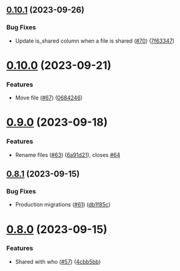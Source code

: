 ## [0.10.1](https://github.com/hawks-atlanta/metadata-scala/compare/v0.10.0...v0.10.1) (2023-09-26)

### Bug Fixes

- Update is_shared column when a file is shared ([#70](https://github.com/hawks-atlanta/metadata-scala/issues/70)) ([7f63347](https://github.com/hawks-atlanta/metadata-scala/commit/7f63347667d0095616e8d09641d264e888f44ffb))

# [0.10.0](https://github.com/hawks-atlanta/metadata-scala/compare/v0.9.0...v0.10.0) (2023-09-21)

### Features

- Move file ([#67](https://github.com/hawks-atlanta/metadata-scala/issues/67)) ([0684246](https://github.com/hawks-atlanta/metadata-scala/commit/06842463a6c24c2b38569991bfb8cb6c5caf15e6))

# [0.9.0](https://github.com/hawks-atlanta/metadata-scala/compare/v0.8.1...v0.9.0) (2023-09-18)

### Features

- Rename files ([#63](https://github.com/hawks-atlanta/metadata-scala/issues/63)) ([6a91d21](https://github.com/hawks-atlanta/metadata-scala/commit/6a91d2119e034c70c3381b2475da9434d77f02b7)), closes [#64](https://github.com/hawks-atlanta/metadata-scala/issues/64)

## [0.8.1](https://github.com/hawks-atlanta/metadata-scala/compare/v0.8.0...v0.8.1) (2023-09-15)

### Bug Fixes

- Production migrations ([#61](https://github.com/hawks-atlanta/metadata-scala/issues/61)) ([db1f85c](https://github.com/hawks-atlanta/metadata-scala/commit/db1f85c28a2b64000e81341ce4f880bbcc748da3))

# [0.8.0](https://github.com/hawks-atlanta/metadata-scala/compare/v0.7.0...v0.8.0) (2023-09-15)

### Features

- Shared with who ([#57](https://github.com/hawks-atlanta/metadata-scala/issues/57)) ([4cbb5bb](https://github.com/hawks-atlanta/metadata-scala/commit/4cbb5bbfe61fd0dc1c94e0315c97b88c9d141e3d))
